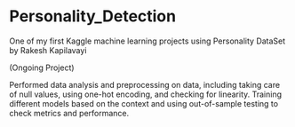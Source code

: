 # Personality_Detection
One of my first Kaggle machine learning projects using Personality DataSet by Rakesh Kapilavayi

(Ongoing Project)

Performed data analysis and preprocessing on data, including taking care of null values, using one-hot encoding, and checking for linearity.
Training different models based on the context and using out-of-sample testing to check metrics and performance.
